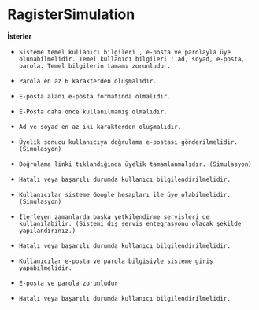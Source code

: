 # RagisterSimulation
**İsterler**
* `Sisteme temel kullanıcı bilgileri , e-posta ve parolayla üye olunabilmelidir. Temel kullanıcı bilgileri : ad, soyad, e-posta, parola. Temel bilgilerin tamamı zorunludur.`
* `Parola en az 6 karakterden oluşmalıdır.`
* `E-posta alanı e-posta formatında olmalıdır. `
* `E-Posta daha önce kullanılmamış olmalıdır.`
* `Ad ve soyad en az iki karakterden oluşmalıdır.`
* `Üyelik sonucu kullanıcıya doğrulama e-postası gönderilmelidir. (Simulasyon)`
* `Doğrulama linki tıklandığında üyelik tamamlanmalıdır. (Simulasyon)`    
* `Hatalı veya başarılı durumda kullanıcı bilgilendirilmelidir.`
* `Kullanıcılar sisteme Google hesapları ile üye olabilmelidir. (Simulasyon)`

* `İlerleyen zamanlarda başka yetkilendirme servisleri de kullanılabilir. (Sistemi dış servis entegrasyonu olacak şekilde yapılandırınız.)`
* `Hatalı veya başarılı durumda kullanıcı bilgilendirilmelidir.`
* `Kullanıcılar e-posta ve parola bilgisiyle sisteme giriş yapabilmelidir.`

* `E-posta ve parola zorunludur`  
* `Hatalı veya başarılı durumda kullanıcı bilgilendirilmelidir.`
